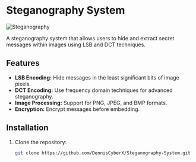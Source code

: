 # Steganography System

![Steganography](https://img.shields.io/badge/Steganography-System-blue)

A steganography system that allows users to hide and extract secret messages within images using LSB and DCT techniques.

## Features
- **LSB Encoding:** Hide messages in the least significant bits of image pixels.
- **DCT Encoding:** Use frequency domain techniques for advanced steganography.
- **Image Processing:** Support for PNG, JPEG, and BMP formats.
- **Encryption:** Encrypt messages before embedding.

## Installation
1. Clone the repository:
   ```bash
   git clone https://github.com/DennisCyberX/Steganography-System.git

